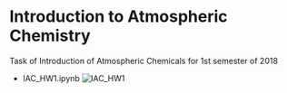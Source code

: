 # Introduction to Atmospheric Chemistry
Task of Introduction of Atmospheric Chemicals for 1st semester of 2018

- IAC_HW1.ipynb
![IAC_HW1](https://user-images.githubusercontent.com/38546970/52534784-3a190b00-2d89-11e9-9bcc-200f684bbddb.png)
